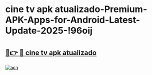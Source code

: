 # cine tv apk atualizado-Premium-APK-Apps-for-Android-Latest-Update-2025-!96oij

# <h2><a href="https://googleone.com">🔗👉 🔴 cine tv apk atualizado</a></h2>

[![acn](https://github.com/user-attachments/assets/0f9c940e-d8b0-45ae-aac7-cd30a18b3e1c)](https://googleone.com)

